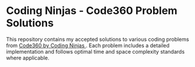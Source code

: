 # Coding Ninjas - Code360 Problem Solutions

This repository contains my accepted solutions to various coding problems from [Code360 by Coding Ninjas ](https://www.naukri.com/code360/). Each problem includes a detailed implementation and follows optimal time and space complexity standards where applicable.
